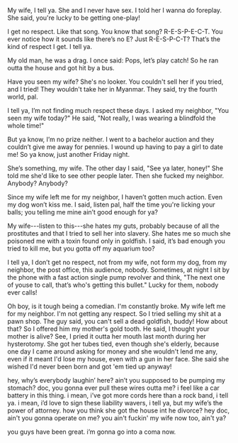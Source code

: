 My wife, I tell ya. She and I never have sex. I told her I wanna do foreplay. She said, you're lucky to be getting one-play!

I get no respect. Like that song. You know that song? R-E-S-P-E-C-T. You ever notice how it sounds like there’s no E? Just R-E-S-P-C-T? That’s the kind of respect I get. I tell ya.

My old man, he was a drag. I once said: Pops, let’s play catch! So he ran outta the house and got hit by a bus.

Have you seen my wife? She's no looker. You couldn't sell her if you tried, and I tried! They wouldn't take her in Myanmar. They said, try the fourth world, pal.

I tell ya, I’m not finding much respect these days. I asked my neighbor, "You seen my wife today?" He said, "Not really, I was wearing a blindfold the whole time!" 

But ya know, I’m no prize neither. I went to a bachelor auction and they couldn’t give me away for pennies. I wound up having to pay a girl to date me! So ya know, just another Friday night. 

She’s something, my wife. The other day I said, "See ya later, honey!" She told me she'd like to see other people later. Then she fucked my neighbor. Anybody? Anybody?

Since my wife left me for my neighbor, I haven’t gotten much action. Even my dog won’t kiss me. I said, listen pal, half the time you're licking your balls; you telling me mine ain’t good enough for ya? 

My wife---listen to this---she hates my guts, probably because of all the prostitutes and that I tried to sell her into slavery. She hates me so much she poisoned me with a toxin found only in goldfish. I said, it’s bad enough you tried to kill me, but you gotta off my aquarium too? 

I tell ya, I don’t get no respect, not from my wife, not form my dog, from my neighbor, the post office, this audience, nobody. Sometimes, at night I sit by the phone with a fast action single pump revolver and think, "The next one of youse to call, that’s who's getting this bullet." Lucky for them, nobody ever calls!

Oh boy, is it tough being a comedian. I'm constantly broke. My wife left me for my neighbor. I'm not getting any respect. So I tried selling my shit at a pawn shop. The guy said, you can't sell a dead goldfish, buddy! How about that? So I offered him my mother's gold tooth. He said, I thought your mother is alive? See, I pried it outta her mouth last month during her hysterotomy. She got her tubes tied, even though she's elderly, because one day I came around asking for money and she wouldn't lend me any, even if it meant I'd lose my house, even with a gun in her face. She said she wished I'd never been born and got 'em tied up anyway!

hey, why’s everybody laughin’ here? ain’t you supposed to be pumping my stomach? doc, you gonna ever pull these wires outta me? i feel like a car battery in this thing. i mean, i’ve got more cords here than a rock band, i tell ya. i mean, i’d love to sign these liability wavers, i tell ya, but my wife’s the power of attorney. how you think she got the house int he divorce? hey doc, ain't you gonna operate on me? you ain't fuckin' my wife now too, ain't ya? 

you guys have been great. i’m gonna go into a coma now. 
